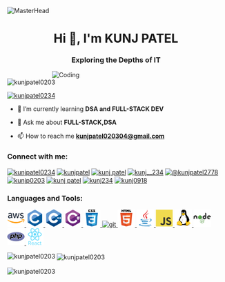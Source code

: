 ![MasterHead](https://user-images.githubusercontent.com/90236635/232446433-d5540fa2-fe28-4bb8-b929-cdb51fe61336.gif)
<h1 align="center">Hi 👋, I'm KUNJ PATEL</h1>
<h3 align="center">Exploring the Depths of IT</h3>

<img align="right" alt="Coding" width="400" src="https://media2.giphy.com/media/v1.Y2lkPTc5MGI3NjExMXR3aXh2eDFqN203OTB5N3Fnd2V1Mm5kMWJnZDAydTM5eXd3c3M5aCZlcD12MV9pbnRlcm5hbF9naWZfYnlfaWQmY3Q9Zw/qgQUggAC3Pfv687qPC/giphy.gif">
 
<p align="left"> <img src="https://komarev.com/ghpvc/?username=kunjpatel0203&label=Profile%20views&color=0e75b6&style=flat" alt="kunjpatel0203" /> </p>

<p align="left"> <a href="https://twitter.com/kunjpatel0234" target="blank"><img src="https://img.shields.io/twitter/follow/kunjpatel0234?logo=twitter&style=for-the-badge" alt="kunjpatel0234" /></a> </p>

- 🌱 I’m currently learning **DSA and FULL-STACK DEV**

- 💬 Ask me about **FULL-STACK,DSA**

- 📫 How to reach me **kunjpatel020304@gmail.com**

<h3 align="left">Connect with me:</h3>
<p align="left">
<a href="https://twitter.com/kunjpatel0234" target="blank"><img align="center" src="https://raw.githubusercontent.com/rahuldkjain/github-profile-readme-generator/master/src/images/icons/Social/twitter.svg" alt="kunjpatel0234" height="30" width="40" /></a>
<a href="https://linkedin.com/in/kunjpatel" target="blank"><img align="center" src="https://raw.githubusercontent.com/rahuldkjain/github-profile-readme-generator/master/src/images/icons/Social/linked-in-alt.svg" alt="kunjpatel" height="30" width="40" /></a>
<a href="https://fb.com/kunj patel" target="blank"><img align="center" src="https://raw.githubusercontent.com/rahuldkjain/github-profile-readme-generator/master/src/images/icons/Social/facebook.svg" alt="kunj patel" height="30" width="40" /></a>
<a href="https://instagram.com/kunj__234" target="blank"><img align="center" src="https://raw.githubusercontent.com/rahuldkjain/github-profile-readme-generator/master/src/images/icons/Social/instagram.svg" alt="kunj__234" height="30" width="40" /></a>
<a href="https://www.youtube.com/c/@kunjpatel2778" target="blank"><img align="center" src="https://raw.githubusercontent.com/rahuldkjain/github-profile-readme-generator/master/src/images/icons/Social/youtube.svg" alt="@kunjpatel2778" height="30" width="40" /></a>
<a href="https://www.codechef.com/users/kunjp0203" target="blank"><img align="center" src="https://cdn.jsdelivr.net/npm/simple-icons@3.1.0/icons/codechef.svg" alt="kunjp0203" height="30" width="40" /></a>
<a href="https://www.hackerrank.com/kunj patel" target="blank"><img align="center" src="https://raw.githubusercontent.com/rahuldkjain/github-profile-readme-generator/master/src/images/icons/Social/hackerrank.svg" alt="kunj patel" height="30" width="40" /></a>
<a href="https://www.leetcode.com/kunj234" target="blank"><img align="center" src="https://raw.githubusercontent.com/rahuldkjain/github-profile-readme-generator/master/src/images/icons/Social/leet-code.svg" alt="kunj234" height="30" width="40" /></a>
<a href="https://discord.gg/kunj0918" target="blank"><img align="center" src="https://raw.githubusercontent.com/rahuldkjain/github-profile-readme-generator/master/src/images/icons/Social/discord.svg" alt="kunj0918" height="30" width="40" /></a>
</p>

<h3 align="left">Languages and Tools:</h3>
<p align="left"> <a href="https://aws.amazon.com" target="_blank" rel="noreferrer"> <img src="https://raw.githubusercontent.com/devicons/devicon/master/icons/amazonwebservices/amazonwebservices-original-wordmark.svg" alt="aws" width="40" height="40"/> </a> <a href="https://www.cprogramming.com/" target="_blank" rel="noreferrer"> <img src="https://raw.githubusercontent.com/devicons/devicon/master/icons/c/c-original.svg" alt="c" width="40" height="40"/> </a> <a href="https://www.w3schools.com/cpp/" target="_blank" rel="noreferrer"> <img src="https://raw.githubusercontent.com/devicons/devicon/master/icons/cplusplus/cplusplus-original.svg" alt="cplusplus" width="40" height="40"/> </a> <a href="https://www.w3schools.com/cs/" target="_blank" rel="noreferrer"> <img src="https://raw.githubusercontent.com/devicons/devicon/master/icons/csharp/csharp-original.svg" alt="csharp" width="40" height="40"/> </a> <a href="https://www.w3schools.com/css/" target="_blank" rel="noreferrer"> <img src="https://raw.githubusercontent.com/devicons/devicon/master/icons/css3/css3-original-wordmark.svg" alt="css3" width="40" height="40"/> </a> <a href="https://git-scm.com/" target="_blank" rel="noreferrer"> <img src="https://www.vectorlogo.zone/logos/git-scm/git-scm-icon.svg" alt="git" width="40" height="40"/> </a> <a href="https://www.w3.org/html/" target="_blank" rel="noreferrer"> <img src="https://raw.githubusercontent.com/devicons/devicon/master/icons/html5/html5-original-wordmark.svg" alt="html5" width="40" height="40"/> </a> <a href="https://www.java.com" target="_blank" rel="noreferrer"> <img src="https://raw.githubusercontent.com/devicons/devicon/master/icons/java/java-original.svg" alt="java" width="40" height="40"/> </a> <a href="https://developer.mozilla.org/en-US/docs/Web/JavaScript" target="_blank" rel="noreferrer"> <img src="https://raw.githubusercontent.com/devicons/devicon/master/icons/javascript/javascript-original.svg" alt="javascript" width="40" height="40"/> </a> <a href="https://www.linux.org/" target="_blank" rel="noreferrer"> <img src="https://raw.githubusercontent.com/devicons/devicon/master/icons/linux/linux-original.svg" alt="linux" width="40" height="40"/> </a> <a href="https://nodejs.org" target="_blank" rel="noreferrer"> <img src="https://raw.githubusercontent.com/devicons/devicon/master/icons/nodejs/nodejs-original-wordmark.svg" alt="nodejs" width="40" height="40"/> </a> <a href="https://www.php.net" target="_blank" rel="noreferrer"> <img src="https://raw.githubusercontent.com/devicons/devicon/master/icons/php/php-original.svg" alt="php" width="40" height="40"/> </a> <a href="https://reactjs.org/" target="_blank" rel="noreferrer"> <img src="https://raw.githubusercontent.com/devicons/devicon/master/icons/react/react-original-wordmark.svg" alt="react" width="40" height="40"/> </a> </p>

<p><img align="left" src="https://github-readme-stats.vercel.app/api/top-langs?username=kunjpatel0203&show_icons=true&locale=en&layout=compact" alt="kunjpatel0203" /></p>

<p>&nbsp;<img align="center" src="https://github-readme-stats.vercel.app/api?username=kunjpatel0203&show_icons=true&locale=en" alt="kunjpatel0203" /></p>

<p><img align="center" src="https://github-readme-streak-stats.herokuapp.com/?user=kunjpatel0203&" alt="kunjpatel0203" /></p>
